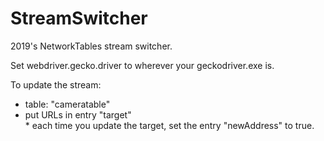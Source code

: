 # StreamSwitcher
2019's NetworkTables stream switcher.

Set webdriver.gecko.driver to wherever your geckodriver.exe is.  

To update the stream: 
   *  table: "cameratable"  
   *  put URLs in entry "target"  
	 *  each time you update the target, set the entry "newAddress" to true.
